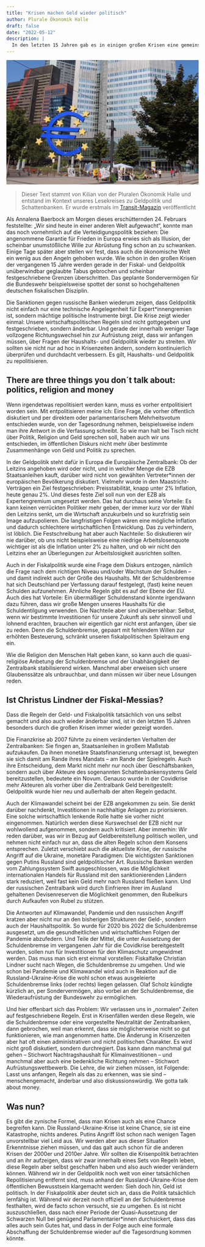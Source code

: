 ```yaml
---
title: "Krisen machen Geld wieder politisch"
author: Plurale Ökonomik Halle
draft: false
date: "2022-05-12"
description: |
  In den letzten 15 Jahren gab es in einigen großen Krisen eine gemeinsame Entwicklung: In der Finanz-, Klima-, Covid- und Russland-Ukraine-Krise wurden jeweils in der Haushalts- und Geldpolitik Regeln geändert oder gebrochen, die vorher als unumstößlich und unveränderbar gehandelt wurden. Wir müssen anfangen, über die in den letzten Jahrzehnten zunehmend entpolitisierten Bereiche der Haushalts- und Geldpolitik wieder öffentlich zu streiten und anhand der Krisen aufzeigen, dass unsere wirtschaftspolitischen Regeln selbstgemacht und also änderbar sind.
---
```


![Eurotower der EZB](featured.jpeg)

> Dieser Text stammt von Kilian von der Pluralen Ökonomik Halle und entstand im Kontext unseres Lesekreises zu Geldpolitik und Schattenbanken. Er wurde erstmals im [Transit-Magazin](https://transit-magazin.de/2022/05/krisen-machen-geld-wieder-politisch/) veröffentlicht


Als Annalena Baerbock am Morgen dieses erschütternden 24. Februars feststellte: „Wir sind heute in einer anderen Welt aufgewacht“, konnte man das noch vornehmlich auf die Verteidigungspolitik beziehen: Die angenommene Garantie für Frieden in Europa erwies sich als Illusion, der scheinbar unumstößliche Wille zur Abrüstung fing schon an zu schwanken. Einige Tage später aber stellen wir fest, dass auch die ökonomische Welt ein wenig aus den Angeln gehoben wurde. Wie schon in den großen Krisen der vergangenen 15 Jahre werden gerade in der Fiskal- und Geldpolitik unüberwindbar geglaubte Tabus gebrochen und scheinbar festgeschriebene Grenzen überschritten. Das geplante Sondervermögen für die Bundeswehr beispielsweise spottet der sonst so hochgehaltenen deutschen fiskalischen Disziplin.

Die Sanktionen gegen russische Banken wiederum zeigen, dass Geldpolitik nicht einfach nur eine technische Angelegenheit für Expert*innengremien ist, sondern mächtige politische Instrumente birgt. Die Krise zeigt wieder einmal: Unsere wirtschaftspolitischen Regeln sind nicht gottgegeben und festgeschrieben, sondern änderbar. Und gerade der innerhalb weniger Tage vollzogene Richtungswechsel hin zur Aufrüstung zeigt, dass wir anfangen müssen, über Fragen der Haushalts- und Geldpolitik wieder zu streiten. Wir sollten sie nicht nur ad hoc in Krisenzeiten ändern, sondern kontinuierlich überprüfen und durchdacht verbessern. Es gilt, Haushalts- und Geldpolitik zu repolitisieren.

## There are three things you don´t talk about: politics, religion and money

Wenn irgendetwas repolitisiert werden kann, muss es vorher entpolitisiert worden sein. Mit entpolitisieren meine ich: Eine Frage, die vorher öffentlich diskutiert und per direktem oder parlamentarischem Mehrheitsvotum entschieden wurde, von der Tagesordnung nehmen, beispielsweise indem man ihre Antwort in die Verfassung schreibt. So wie man halt bei Tisch nicht über Politik, Religion und Geld sprechen soll, haben auch wir uns entschieden, im öffentlichen Diskurs nicht mehr über bestimmte Zusammenhänge von Geld und Politik zu sprechen.

In der Geldpolitik steht dafür in Europa die Europäische Zentralbank: Ob der Leitzins angehoben wird oder nicht, und in welcher Menge die EZB Staatsanleihen kauft, darüber wird nicht von gewählten Vertreter*innen der europäischen Bevölkerung diskutiert. Vielmehr wurde in den Maastricht-Verträgen ein Ziel festgeschrieben: Preisstabilität, knapp unter 2% Inflation, heute genau 2%. Und dieses feste Ziel soll nun von der EZB als Expertengremium umgesetzt werden. Das hat durchaus seine Vorteile: Es kann keinen verrückten Politiker mehr geben, der immer kurz vor der Wahl den Leitzins senkt, um die Wirtschaft anzukurbeln und so kurzfristig sein Image aufzupolieren. Die langfristigen Folgen wären eine mögliche Inflation und dadurch schlechtere wirtschaftlichen Entwicklung. Das zu verhindern, ist löblich. Die Festschreibung hat aber auch Nachteile: So diskutieren wir nie darüber, ob uns nicht beispielsweise eine niedrige Arbeitslosenquote wichtiger ist als die Inflation unter 2% zu halten, und ob wir nicht den Leitzins eher an Überlegungen zur Arbeitslosigkeit ausrichten sollten.

Auch in der Fiskalpolitik wurde eine Frage dem Diskurs entzogen, nämlich die Frage nach dem richtigen Niveau und/oder Wachstum der Schulden – und damit indirekt auch der Größe des Haushalts. Mit der Schuldenbremse hat sich Deutschland per Verfassung darauf festgelegt, (fast) keine neuen Schulden aufzunehmen. Ähnliche Regeln gibt es auf der Ebene der EU. Auch dies hat Vorteile: Ein übermäßiger Schuldenstand könnte irgendwann dazu führen, dass wir große Mengen unseres Haushalts für die Schuldentilgung verwenden. Die Nachteile aber sind unübersehbar: Selbst, wenn wir bestimmte Investitionen für unsere Zukunft als sehr sinnvoll und lohnend erachten, brauchen wir eigentlich gar nicht erst anfangen, über sie zu reden. Denn die Schuldenbremse, gepaart mit fehlendem Willen zur erhöhten Besteuerung, schränkt unseren fiskalpolitischen Spielraum eng ein.

Wie die Religion den Menschen Halt geben kann, so kann auch die quasi-religiöse Anbetung der Schuldenbremse und der Unabhängigkeit der Zentralbank stabilisierend wirken. Manchmal aber erweisen sich unsere Glaubenssätze als unbrauchbar, und dann müssen wir über neue Lösungen reden.

## Ist Christus Lindner der Fiskal-Messias?

Dass die Regeln der Geld- und Fiskalpolitik tatsächlich von uns selbst gemacht und also auch wieder änderbar sind, ist in den letzten 15 Jahren besonders durch die großen Krisen immer wieder gezeigt worden.

Die Finanzkrise ab 2007 führte zu einem veränderten Verhalten der Zentralbanken: Sie fingen an, Staatsanleihen in großem Maßstab aufzukaufen. Da ihnen monetäre Staatsfinanzierung untersagt ist, bewegten sie sich damit am Rande ihres Mandats – am Rande der Spielregeln. Auch ihre Entscheidung, dem Markt nicht mehr nur noch über Geschäftsbanken, sondern auch über Akteure des sogenannten Schattenbankensystems Geld bereitzustellen, bedeutete ein Novum. Genauso wurde in der Covidkrise mehr Akteuren als vorher über die Zentralbank Geld bereitgestellt: Geldpolitik wurde hier neu und außerhalb der alten Regeln gedacht.

Auch der Klimawandel scheint bei der EZB angekommen zu sein. Sie denkt darüber nachdenkt, Investitionen in nachhaltige Anlagen zu priorisieren. Eine solche wirtschaftlich lenkende Rolle hatte sie vorher nicht eingenommen. Natürlich werden diese Kurswechsel der EZB nicht nur wohlwollend aufgenommen, sondern auch kritisiert. Aber immerhin: Wir reden darüber, was wir in Bezug auf Geldbereitstellung politisch wollen, und nehmen nicht einfach nur an, dass die alten Regeln schon dem Konsens entsprechen. Zuletzt verschiebt auch die aktuellste Krise, der russische Angriff auf die Ukraine, monetäre Paradigmen: Die wichtigsten Sanktionen gegen Putins Russland sind geldpolitischer Art. Russische Banken werden vom Zahlungssystem Swift ausgeschlossen, was die Möglichkeit internationalen Handels für Russland mit den sanktionierenden Ländern stark reduziert, weil fast kein Geld mehr nach Russland fließen kann. Und der russischen Zentralbank wird durch Einfrieren ihrer im Ausland gehaltenen Devisenreserven die Möglichkeit genommen, den Rubelkurs durch Aufkaufen von Rubel zu stützen.

Die Antworten auf Klimawandel, Pandemie und den russischen Angriff kratzen aber nicht nur an den bisherigen Strukturen der Geld-, sondern auch der Haushaltspolitik. So wurde für 2020 bis 2022 die Schuldenbremse ausgesetzt, um die gesundheitlichen und wirtschaftlichen Folgen der Pandemie abzufedern. Und Teile der Mittel, die unter Aussetzung der Schuldenbremse im vergangenen Jahr für die Covidkrise bereitgestellt wurden, sollen nun für Investitionen für den Klimaschutz umgewidmet werden. Das muss man sich erst einmal vorstellen: Fiskalfalke Christian Lindner sucht nach Wegen, die Schuldenbremse zu umgehen. Und wie schon bei Pandemie und Klimawandel wird auch in Reaktion auf die Russland-Ukraine-Krise die wohl schon etwas ausgeleierte Schuldenbremse links (oder rechts) liegen gelassen. Olaf Scholz kündigte kürzlich an, per Sondervermögen, also vorbei an der Schuldenbremse, die Wiederaufrüstung der Bundeswehr zu ermöglichen.

Und hier offenbart sich das Problem: Wir verlassen uns in „normalen“ Zeiten auf festgeschriebene Regeln. Erst in Krisenfällen werden diese Regeln, wie die Schuldenbremse oder eine vorgestellte Neutralität der Zentralbanken, dann gebrochen, weil man erkennt, dass sie möglicherweise nicht so gut funktionieren, wie man angenommen hatte. Die Änderung in Krisenzeiten aber hat oft einen administrativen und nicht politischen Charakter. Es wird nicht groß diskutiert, sondern durchregiert. Das kann dann manchmal gut gehen – Stichwort Nachtragshaushalt für Klimainvestitionen – und manchmal aber auch eine bedenkliche Richtung nehmen – Stichwort Aufrüstungswettbewerb. Die Lehre, die wir ziehen müssen, ist Folgende: Lasst uns anfangen, Regeln als das zu erkennen, was sie sind – menschengemacht, änderbar und also diskussionswürdig. We gotta talk about money.

## Was nun?

Es gibt die zynische Formel, dass man Krisen auch als eine Chance begreifen kann. Die Russland-Ukraine-Krise ist keine Chance, sie ist eine Katastrophe, nichts anderes. Putins Angriff löst schon nach wenigen Tagen unvorstellbar viel Leid aus. Wir werden aber aus dieser Situation Erkenntnisse ziehen müssen, und das galt auch schon für die anderen Krisen der 2000er und 2010er Jahre. Wir sollten die Krisenpolitik betrachten und an ihr aufzeigen, dass wir zwar innerhalb eines Sets von Regeln leben, diese Regeln aber selbst geschaffen haben und also auch wieder verändern können. Während wir in der Geldpolitik noch weit von einer tatsächlichen Repolitisierung entfernt sind, muss anhand der Russland-Ukraine-Krise dem öffentlichen Bewusstsein klargemacht werden: Sieh doch hin, Geld ist politisch. In der Fiskalpolitik aber deutet sich an, dass die Politik tatsächlich lernfähig ist. Während wir derzeit noch offiziell an der Schuldenbremse festhalten, wird de facto schon versucht, sie zu umgehen. Es ist nicht auszuschließen, dass nach einer Periode der Quasi-Aussetzung der Schwarzen Null bei genügend Parlamentarier*innen durchsickert, dass das alles auch sein Gutes hat, und dass in der Folge auch eine formale Abschaffung der Schuldenbremse wieder auf die Tagesordnung kommen könnte.